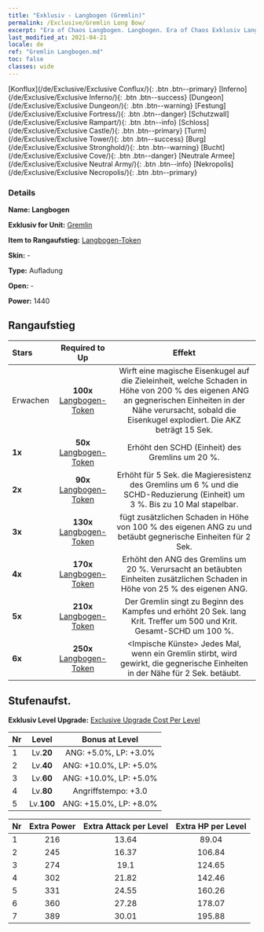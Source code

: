 ```yaml
---
title: "Exklusiv - Langbogen (Gremlin)"
permalink: /Exclusive/Gremlin Long Bow/
excerpt: "Era of Chaos Langbogen. Langbogen. Era of Chaos Exklusiv Langbogen. Gremlin Exklusiv."
last_modified_at: 2021-04-21
locale: de
ref: "Gremlin Langbogen.md"
toc: false
classes: wide
---
```

 [Konflux](/de/Exclusive/Exclusive Conflux/){: .btn .btn--primary} [Inferno](/de/Exclusive/Exclusive Inferno/){: .btn .btn--success} [Dungeon](/de/Exclusive/Exclusive Dungeon/){: .btn .btn--warning} [Festung](/de/Exclusive/Exclusive Fortress/){: .btn .btn--danger} [Schutzwall](/de/Exclusive/Exclusive Rampart/){: .btn .btn--info} [Schloss](/de/Exclusive/Exclusive Castle/){: .btn .btn--primary} [Turm](/de/Exclusive/Exclusive Tower/){: .btn .btn--success} [Burg](/de/Exclusive/Exclusive Stronghold/){: .btn .btn--warning} [Bucht](/de/Exclusive/Exclusive Cove/){: .btn .btn--danger} [Neutrale Armee](/de/Exclusive/Exclusive Neutral Army/){: .btn .btn--info} [Nekropolis](/de/Exclusive/Exclusive Necropolis/){: .btn .btn--primary} 

### Details
 **Name: Langbogen** 

 **Exklusiv for Unit:** [Gremlin](/de/units/Gremlin/) 

 **Item to Rangaufstieg:** [Langbogen-Token](/de/Items/con_914/)

 **Skin:** -

 **Type:** Aufladung

 **Open:** -

 **Power:** 1440

## Rangaufstieg

  |     Stars    |  Required to Up | Effekt |
  |:-------------|:---------------:|:---------------:|
  |  Erwachen  | **100x** [Langbogen-Token](/de/Items/con_914/) | <Magische Bombe> Wirft eine magische Eisenkugel auf die Zieleinheit, welche Schaden in Höhe von 200 % des eigenen ANG an gegnerischen Einheiten in der Nähe verursacht, sobald die Eisenkugel explodiert. Die AKZ beträgt 15 Sek. |
  | **1x** <i class="fas fa-star"/> | **50x** [Langbogen-Token](/de/Items/con_914/) | Erhöht den SCHD (Einheit) des Gremlins um 20 %. |
  | **2x** <i class="fas fa-star"/> | **90x** [Langbogen-Token](/de/Items/con_914/) | <Magisches Erwachen> Erhöht für 5 Sek. die Magieresistenz des Gremlins um 6 % und die SCHD-Reduzierung (Einheit) um 3 %. Bis zu 10 Mal stapelbar. |
  | **3x** <i class="fas fa-star"/> | **130x** [Langbogen-Token](/de/Items/con_914/) | <Magische Bombe> fügt zusätzlichen Schaden in Höhe von 100 % des eigenen ANG zu und betäubt gegnerische Einheiten für 2 Sek. |
  | **4x** <i class="fas fa-star"/> | **170x** [Langbogen-Token](/de/Items/con_914/) | Erhöht den ANG des Gremlins um 20 %. Verursacht an betäubten Einheiten zusätzlichen Schaden in Höhe von 25 % des eigenen ANG. |
  | **5x** <i class="fas fa-star"/> | **210x** [Langbogen-Token](/de/Items/con_914/) | Der Gremlin singt zu Beginn des Kampfes und erhöht 20 Sek. lang Krit. Treffer um 500 und Krit. Gesamt-SCHD um 100 %. |
  | **6x** <i class="fas fa-star"/> | **250x** [Langbogen-Token](/de/Items/con_914/) | <Impische Künste> Jedes Mal, wenn ein Gremlin stirbt, wird <Magische Bombe> gewirkt, die gegnerische Einheiten in der Nähe für 2 Sek. betäubt. |


## Stufenaufst.
 **Exklusiv Level Upgrade:** [Exclusive Upgrade Cost Per Level](/Exclusive/ExclusiveUpgradeCostPerLevel/)

  |  Nr  |   Level  | Bonus at Level |
  |:-----|:--------:|:--------------:|
  | 1 | Lv.**20** | ANG: +5.0%, LP: +3.0% |
  | 2 | Lv.**40** | ANG: +10.0%, LP: +5.0% |
  | 3 | Lv.**60** | ANG: +10.0%, LP: +5.0% |
  | 4 | Lv.**80** | Angriffstempo: +3.0 |
  | 5 | Lv.**100** | ANG: +15.0%, LP: +8.0% |


  |  Nr  |  Extra Power | Extra Attack per Level | Extra HP per Level |
  |:-----|:--------:|:--------:|:--------:|
  | 1 | 216 | 13.64 | 89.04 |
  | 2 | 245 | 16.37 | 106.84 |
  | 3 | 274 | 19.1 | 124.65 |
  | 4 | 302 | 21.82 | 142.46 |
  | 5 | 331 | 24.55 | 160.26 |
  | 6 | 360 | 27.28 | 178.07 |
  | 7 | 389 | 30.01 | 195.88 |


